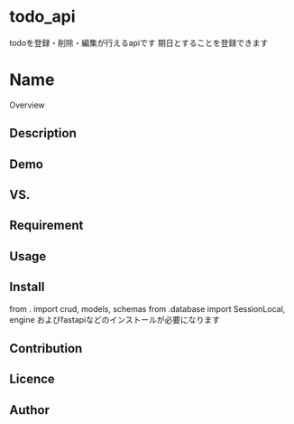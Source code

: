 # todo_api
todoを登録・削除・編集が行えるapiです
期日とすることを登録できます

Name
====

Overview

## Description

## Demo

## VS. 

## Requirement

## Usage

## Install
from . import crud, models, schemas
from .database import SessionLocal, engine
およびfastapiなどのインストールが必要になります

## Contribution

## Licence


## Author
